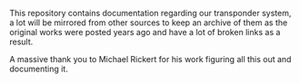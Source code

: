 This repository contains documentation regarding our transponder system, a lot will be mirrored from other sources to keep an archive of them as the original works were posted years ago and have a lot of broken links as a result.

A massive thank you to Michael Rickert for his work figuring all this out and documenting it.
